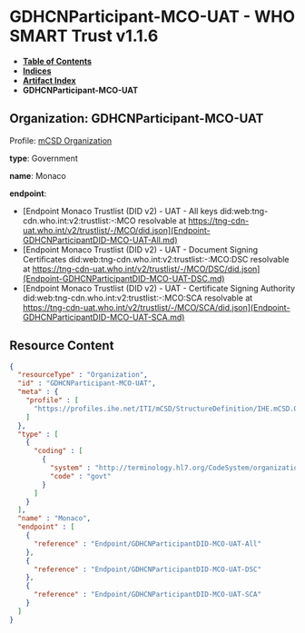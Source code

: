 # GDHCNParticipant-MCO-UAT - WHO SMART Trust v1.1.6

* [**Table of Contents**](toc.md)
* [**Indices**](indices.md)
* [**Artifact Index**](artifacts.md)
* **GDHCNParticipant-MCO-UAT**

## Organization: GDHCNParticipant-MCO-UAT

Profile: [mCSD Organization](https://profiles.ihe.net/ITI/mCSD/4.0.0/StructureDefinition-IHE.mCSD.Organization.html)

**type**: Government

**name**: Monaco

**endpoint**: 

* [Endpoint Monaco Trustlist (DID v2) - UAT - All keys did:web:tng-cdn.who.int:v2:trustlist:-:MCO resolvable at https://tng-cdn-uat.who.int/v2/trustlist/-/MCO/did.json](Endpoint-GDHCNParticipantDID-MCO-UAT-All.md)
* [Endpoint Monaco Trustlist (DID v2) - UAT - Document Signing Certificates did:web:tng-cdn.who.int:v2:trustlist:-:MCO:DSC resolvable at https://tng-cdn-uat.who.int/v2/trustlist/-/MCO/DSC/did.json](Endpoint-GDHCNParticipantDID-MCO-UAT-DSC.md)
* [Endpoint Monaco Trustlist (DID v2) - UAT - Certificate Signing Authority did:web:tng-cdn.who.int:v2:trustlist:-:MCO:SCA resolvable at https://tng-cdn-uat.who.int/v2/trustlist/-/MCO/SCA/did.json](Endpoint-GDHCNParticipantDID-MCO-UAT-SCA.md)



## Resource Content

```json
{
  "resourceType" : "Organization",
  "id" : "GDHCNParticipant-MCO-UAT",
  "meta" : {
    "profile" : [
      "https://profiles.ihe.net/ITI/mCSD/StructureDefinition/IHE.mCSD.Organization"
    ]
  },
  "type" : [
    {
      "coding" : [
        {
          "system" : "http://terminology.hl7.org/CodeSystem/organization-type",
          "code" : "govt"
        }
      ]
    }
  ],
  "name" : "Monaco",
  "endpoint" : [
    {
      "reference" : "Endpoint/GDHCNParticipantDID-MCO-UAT-All"
    },
    {
      "reference" : "Endpoint/GDHCNParticipantDID-MCO-UAT-DSC"
    },
    {
      "reference" : "Endpoint/GDHCNParticipantDID-MCO-UAT-SCA"
    }
  ]
}

```
